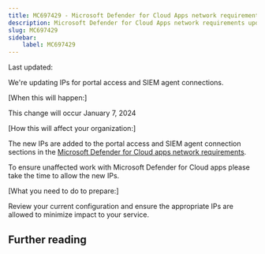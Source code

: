 ```yaml
---
title: MC697429 - Microsoft Defender for Cloud Apps network requirements update
description: Microsoft Defender for Cloud Apps network requirements update
slug: MC697429
sidebar:
    label: MC697429
---
```



Last updated: 

<p>We're updating IPs for portal access and SIEM agent connections.<br></p><p>[When this will happen:]</p><p>This change will occur January 7, 2024</p><p>[How this will affect your organization:]</p><p>The new IPs are added to the portal access and SIEM agent connection sections in the <a href="https://learn.microsoft.com/defender-cloud-apps/network-requirements" target="_blank">Microsoft Defender for Cloud apps network requirements</a>.</p><p>To ensure unaffected work with Microsoft Defender for Cloud apps please take the time to allow the new IPs. 
</p><p>
</p><p>[What you need to do to prepare:]<br></p><p>Review your current configuration and ensure the appropriate IPs are allowed to minimize impact to your service.</p>

## Further reading
